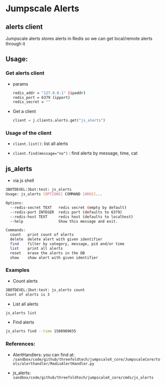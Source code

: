 # Jumpscale Alerts

## alerts client

Jumpscale alerts stores alerts in Redis so we can get local/remote alerts through it

## Usage:

### Get alerts client

- params
    ```bash
    redis_addr = "127.0.0.1" (ipaddr)
    redis_port = 6379 (ipport)
    redis_secret = ""
    ```

- Get a client

    ```python
    client = j.clients.alerts.get("js_alerts")
    ```

### Usage of the client

- `client.list()`: list all alerts

- `client.find(message="no")` : find alerts by message, time, cat

## js_alerts

- via js shell

```bash
3BOTDEVEL:3bot:test: js_alerts
Usage: js_alerts [OPTIONS] COMMAND [ARGS]...

Options:
  --redis-secret TEXT   redis secret (empty by default)
  --redis-port INTEGER  redis port (defaults to 6379)
  --redis-host TEXT     redis host (defaults to localhost)
  --help                Show this message and exit.

Commands:
  count   print count of alerts
  delete  delete alert with given identifier
  find    filter by category, message, pid and/or time
  list    print all alerts
  reset   erase the alerts in the DB
  show    show alert with given identifier
```

### Examples

- Count alerts

```bash
3BOTDEVEL:3bot:test: js_alerts count
Count of alerts is 3
```

- List all alerts

```bash
js_alerts list
```

- Find alerts

```bash
js_alerts find --time 1580989035
```

### References:

- AlertHandlers: you can find at: `/sandbox/code/github/threefoldtech/jumpscaleX_core/JumpscaleCore/tools/alerthandler/RedisAlertHandler.py`

- js_alerts: `sandbox/code/github/threefoldtech/jumpscaleX_core/cmds/js_alerts`
